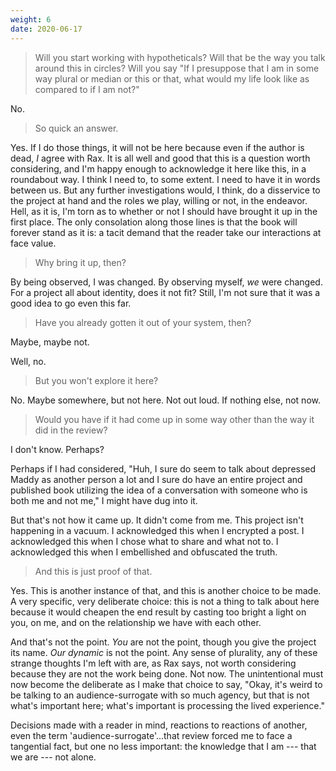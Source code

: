 ```yaml
---
weight: 6
date: 2020-06-17
---
```


> Will you start working with hypotheticals? Will that be the way you talk around this in circles? Will you say "If I presuppose that I am in some way plural or median or this or that, what would my life look like as compared to if I am not?"

No. 

> So quick an answer.

Yes. If I do those things, it will not be here because even if the author is dead, *I* agree with Rax. It is all well and good that this is a question worth considering, and I'm happy enough to acknowledge it here like this, in a roundabout way. I think I need to, to some extent. I need to have it in words between us. But any further investigations would, I think, do a disservice to the project at hand and the roles we play, willing or not, in the endeavor. Hell, as it is, I'm torn as to whether or not I should have brought it up in the first place. The only consolation along those lines is that the book will forever stand as it is: a tacit demand that the reader take our interactions at face value.

> Why bring it up, then?

By being observed, I was changed. By observing myself, *we* were changed. For a project all about identity, does it not fit? Still, I'm not sure that it was a good idea to go even this far.

> Have you already gotten it out of your system, then?

Maybe, maybe not.

Well, no.

> But you won't explore it here?

No. Maybe somewhere, but not here. Not out loud. If nothing else, not now. 

> Would you have if it had come up in some way other than the way it did in the review?

I don't know. Perhaps?

Perhaps if I had considered, "Huh, I sure do seem to talk about depressed Maddy as another person a lot and I sure do have an entire project and published book utilizing the idea of a conversation with someone who is both me and not me," I might have dug into it.

But that's not how it came up. It didn't come from me. This project isn't happening in a vacuum. I acknowledged this when I encrypted a post. I acknowledged this when I chose what to share and what not to. I acknowledged this when I embellished and obfuscated the truth. 

> And this is just proof of that.

Yes. This is another instance of that, and this is another choice to be made. A very specific, very deliberate choice: this is not a thing to talk about here because it would cheapen the end result by casting too bright a light on you, on me, and on the relationship we have with each other.

And that's not the point. *You* are not the point, though you give the project its name. *Our dynamic* is not the point. Any sense of plurality, any of these strange thoughts I'm left with are, as Rax says, not worth considering because they are not the work being done. Not now. The unintentional must now become the deliberate as I make that choice to say, "Okay, it's weird to be talking to an audience-surrogate with so much agency, but that is not what's important here; what's important is processing the lived experience."

Decisions made with a reader in mind, reactions to reactions of another, even the term 'audience-surrogate'...that review forced me to face a tangential fact, but one no less important: the knowledge that I am --- that we are --- not alone.
